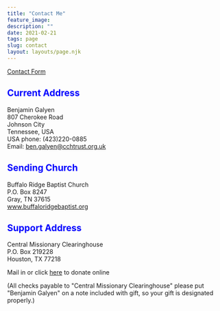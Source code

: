 ```yaml
---
title: "Contact Me"
feature_image: 
description: ""
date: 2021-02-21
tags: page
slug: contact
layout: layouts/page.njk
---
```


<p><a target="_blank" href="https://us17.list-manage.com/contact-form?u=e135b7a5345c8263d6154a810&amp;form_id=2c351af7712f92d3f1e3e1d52771add2">Contact Form</a></p>

## <span style="color:blue">Current Address</span>

Benjamin Galyen  
807 Cherokee Road  
Johnson City  
Tennessee, USA  
USA phone: (423)220-0885  
Email: ben.galyen@cchtrust.org.uk  

## <span style="color:blue">Sending Church</span>

Buffalo Ridge Baptist Church  
P.O. Box 8247  
Gray, TN 37615  
www.buffaloridgebaptist.org

## <span style="color:blue">Support Address</span>

Central Missionary Clearinghouse  
P.O. Box 219228  
Houston, TX 77218  

<p>Mail in or click <a target="_blank" href="https://cmcmissions.org/donate">here</a> to donate online</p>

(All checks payable to "Central Missionary Clearinghouse" please put "Benjamin Galyen" on a note included with gift, so your gift is designated properly.)
